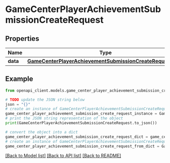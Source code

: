 # GameCenterPlayerAchievementSubmissionCreateRequest


## Properties

Name | Type | Description | Notes
------------ | ------------- | ------------- | -------------
**data** | [**GameCenterPlayerAchievementSubmissionCreateRequestData**](GameCenterPlayerAchievementSubmissionCreateRequestData.md) |  | 

## Example

```python
from openapi_client.models.game_center_player_achievement_submission_create_request import GameCenterPlayerAchievementSubmissionCreateRequest

# TODO update the JSON string below
json = "{}"
# create an instance of GameCenterPlayerAchievementSubmissionCreateRequest from a JSON string
game_center_player_achievement_submission_create_request_instance = GameCenterPlayerAchievementSubmissionCreateRequest.from_json(json)
# print the JSON string representation of the object
print(GameCenterPlayerAchievementSubmissionCreateRequest.to_json())

# convert the object into a dict
game_center_player_achievement_submission_create_request_dict = game_center_player_achievement_submission_create_request_instance.to_dict()
# create an instance of GameCenterPlayerAchievementSubmissionCreateRequest from a dict
game_center_player_achievement_submission_create_request_from_dict = GameCenterPlayerAchievementSubmissionCreateRequest.from_dict(game_center_player_achievement_submission_create_request_dict)
```
[[Back to Model list]](../README.md#documentation-for-models) [[Back to API list]](../README.md#documentation-for-api-endpoints) [[Back to README]](../README.md)


